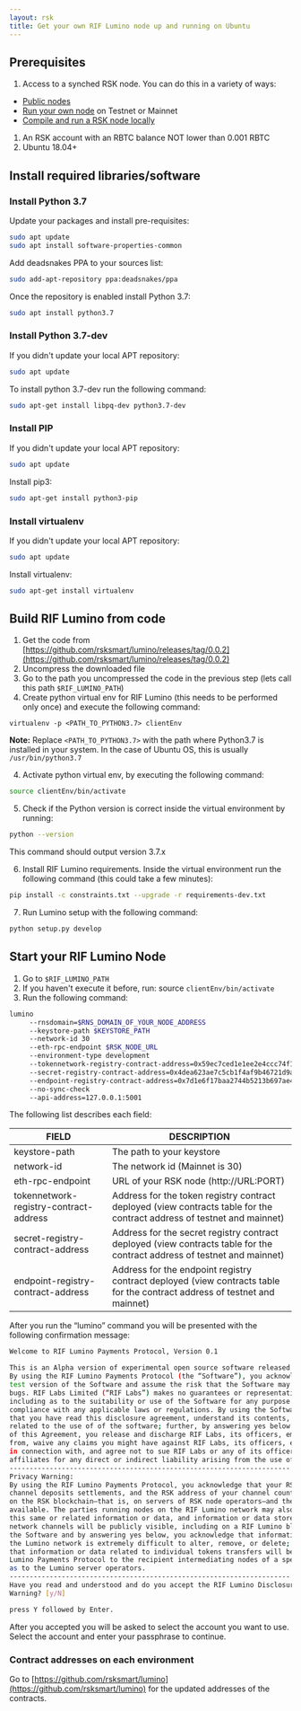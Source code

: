 ```yaml
---
layout: rsk
title: Get your own RIF Lumino node up and running on Ubuntu
---
```


## Prerequisites

1. Access to a synched RSK node. You can do this in a variety of ways:
  * [Public nodes](/rsk/public-nodes)
  * [Run your own node](/rsk/node/install) on Testnet or Mainnet
  * [Compile and run a RSK node locally](/rsk/node/contribute)
1. An RSK account with an RBTC balance NOT lower than 0.001 RBTC
1. Ubuntu 18.04+

## Install required libraries/software

### Install Python 3.7

Update your packages and install pre-requisites:

```bash
sudo apt update
sudo apt install software-properties-common
```

Add deadsnakes PPA to your sources list:

```bash
sudo add-apt-repository ppa:deadsnakes/ppa
```

Once the repository is enabled install Python 3.7:

```bash
sudo apt install python3.7
```


### Install Python 3.7-dev

If you didn't update your local APT repository:

```bash
sudo apt update
```

To install python 3.7-dev run the following command:

```bash
sudo apt-get install libpq-dev python3.7-dev
```

### Install PIP


If you didn't update your local APT repository:

```bash
sudo apt update
```

Install pip3:

```bash
sudo apt-get install python3-pip
```

### Install virtualenv

If you didn't update your local APT repository:

```bash
sudo apt update
```

Install virtualenv:

```bash
sudo apt-get install virtualenv
```

## Build RIF Lumino from code

1. Get the code from [https://github.com/rsksmart/lumino/releases/tag/0.0.2](https://github.com/rsksmart/lumino/releases/tag/0.0.2)
2. Uncompress the downloaded file
2. Go to the path you uncompressed the code in the previous step (lets call this path `$RIF_LUMINO_PATH`)
3. Create python virtual env for RIF Lumino (this needs to be performed only once) and execute the following command:

```
virtualenv -p <PATH_TO_PYTHON3.7> clientEnv
```

**Note:**
Replace `<PATH_TO_PYTHON3.7>` with the path where Python3.7 is installed in your system. In the case of Ubuntu OS, this is usually `/usr/bin/python3.7`

4. Activate python virtual env, by executing the following command:

```bash
source clientEnv/bin/activate
```

5. Check if the Python version is correct inside the virtual environment by running:

```bash
python --version
```

This command should output version 3.7.x

6. Install RIF Lumino requirements. Inside the virtual environment run the following command (this could take a few minutes):

```bash
pip install -c constraints.txt --upgrade -r requirements-dev.txt
```

7. Run Lumino setup with the following command:

```bash
python setup.py develop
```

## Start your RIF Lumino Node

1. Go to `$RIF_LUMINO_PATH`
2. If you haven't execute it before, run: source ``clientEnv/bin/activate``
3. Run the following command:

```bash
lumino
	 --rnsdomain=$RNS_DOMAIN_OF_YOUR_NODE_ADDRESS
	 --keystore-path $KEYSTORE_PATH
	 --network-id 30
	 --eth-rpc-endpoint $RSK_NODE_URL
	 --environment-type development
	 --tokennetwork-registry-contract-address=0x59ec7ced1e1ee2e4ccc74f197fb680d8f9426b96
	 --secret-registry-contract-address=0x4dea623ae7c5cb1f4af9b46721d9a72d93c42be9
	 --endpoint-registry-contract-address=0x7d1e6f17baa2744b5213b697ae4c1d287bb10df0
	 --no-sync-check
	 --api-address=127.0.0.1:5001

```

The following list describes each field:

<table class="table">
  <thead>
    <tr>
      <th scope="col">FIELD</th>
      <th scope="col">DESCRIPTION</th>
    </tr>
  </thead>
  <tbody>
    <tr>
      <td scope="row">
        keystore-path
      </td>
      <td>
		The path to your keystore
      </td>
    </tr>
    <tr>
      <td scope="row">
        network-id
      </td>
      <td>
		The network id (Mainnet is 30)
      </td>
    </tr>
    <tr>
      <td scope="row">
		eth-rpc-endpoint
      </td>
      <td>
		URL of your RSK node (http://URL:PORT)
      </td>
    </tr>
    <tr>
      <td scope="row">
		tokennetwork-registry-contract-address
      </td>
      <td>
        Address for the token registry contract deployed (view contracts table for the contract address of testnet and mainnet)
      </td>
    </tr>
    <tr>
      <td scope="row">
		secret-registry-contract-address
      </td>
      <td>
        Address for the secret registry contract deployed (view contracts table for the contract address of testnet and mainnet)
      </td>
    </tr>
    <tr>
      <td scope="row">
        endpoint-registry-contract-address
      </td>
      <td>
        Address for the endpoint registry contract deployed (view contracts table for the contract address of testnet and mainnet)
      </td>
    </tr>
  </tbody>
</table>

After you run the “lumino” command you will be presented with the following confirmation message:

```bash
Welcome to RIF Lumino Payments Protocol, Version 0.1

This is an Alpha version of experimental open source software released under the MIT license.
By using the RIF Lumino Payments Protocol (the “Software”), you acknowledge that this is a
test version of the Software and assume the risk that the Software may contain errors and/or
bugs. RIF Labs Limited (“RIF Labs”) makes no guarantees or representations whatsoever,
including as to the suitability or use of the Software for any purpose or regarding its
compliance with any applicable laws or regulations. By using the Software, you acknowledge
that you have read this disclosure agreement, understand its contents, and assume all risks
related to the use of of the software; further, by answering yes below and accepting the terms
of this Agreement, you release and discharge RIF Labs, its officers, employees, or affiliates
from, waive any claims you might have against RIF Labs, its officers, employees, or affiliates
in connection with, and agree not to sue RIF Labs or any of its officers, employees, or
affiliates for any direct or indirect liability arising from the use of this Software.
----------------------------------------------------------------------
Privacy Warning:
By using the RIF Lumino Payments Protocol, you acknowledge that your RSK address, channels,
channel deposits settlements, and the RSK address of your channel counterparty will be stored
on the RSK blockchain—that is, on servers of RSK node operators—and therefore will be publicly
available. The parties running nodes on the RIF Lumino network may also download and store
this same or related information or data, and information or data stored on Lumino nodes and
network channels will be publicly visible, including on a RIF Lumino block explorer. By using
the Software and by answering yes below, you acknowledge that information or data stored on
the Lumino network is extremely difficult to alter, remove, or delete; you further acknowledge
that information or data related to individual tokens transfers will be made available via the
Lumino Payments Protocol to the recipient intermediating nodes of a specific transfer as well
as to the Lumino server operators.
----------------------------------------------------------------------
Have you read and understood and do you accept the RIF Lumino Disclosure Agreement and Privacy
Warning? [y/N]

press Y followed by Enter.

```

After you accepted you will be asked to select the account you want to use. Select the account and enter your passphrase to continue.

### Contract addresses on each environment

Go to [https://github.com/rsksmart/lumino](https://github.com/rsksmart/lumino) for the updated addresses of the contracts.
